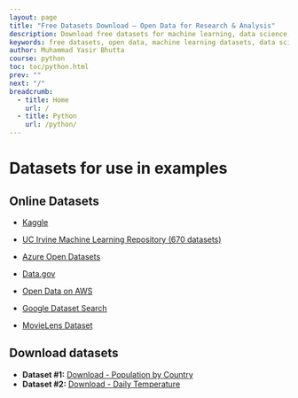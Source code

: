 ```yaml
---
layout: page
title: "Free Datasets Download – Open Data for Research & Analysis"
description: Download free datasets for machine learning, data science, and research. Explore curated collections of open data in CSV, JSON, and more for your projects.
keywords: free datasets, open data, machine learning datasets, data science resources, CSV datasets, JSON datasets, research data, public datasets, data analysis, dataset download
author: Muhammad Yasir Bhutta
course: python
toc: toc/python.html
prev: ""
next: "/"
breadcrumb:
  - title: Home
    url: /
  - title: Python
    url: /python/
---
```


# Datasets for use in examples

## Online Datasets

- [Kaggle](https://www.kaggle.com/datasets)
- [UC Irvine Machine Learning Repository (670 datasets)](https://archive.ics.uci.edu/) 
- [Azure Open Datasets](https://learn.microsoft.com/en-us/azure/open-datasets/dataset-catalog) 
- [Data.gov](https://data.gov/)
- [Open Data on AWS](https://aws.amazon.com/marketplace/search/results?trk=868d8747-614e-4d4d-9fb6-fd5ac02947a8&sc_channel=el&FULFILLMENT_OPTION_TYPE=DATA_EXCHANGE&CONTRACT_TYPE=OPEN_DATA_LICENSES&filters=FULFILLMENT_OPTION_TYPE%2CCONTRACT_TYPE)

- [Google Dataset Search](https://datasetsearch.research.google.com/)
- [MovieLens Dataset](https://grouplens.org/datasets/movielens/)

## Download datasets

- **Dataset #1:** [Download - Population by Country](ds1.csv)
- **Dataset #2:** [Download - Daily Temperature](ds2.csv)




